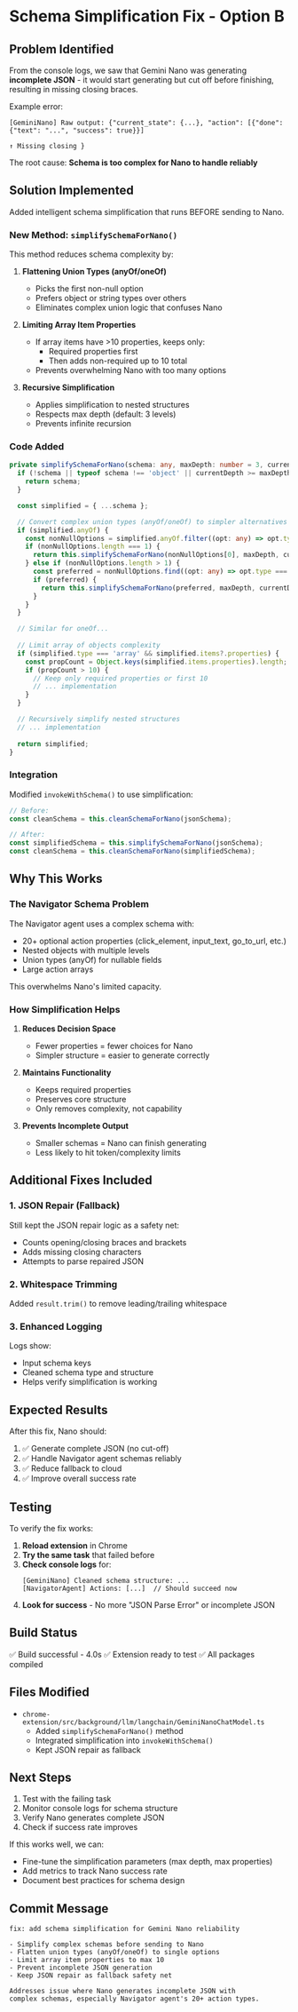 # Schema Simplification Fix - Option B

## Problem Identified

From the console logs, we saw that Gemini Nano was generating **incomplete JSON** - it would start generating but cut off before finishing, resulting in missing closing braces.

Example error:
```
[GeminiNano] Raw output: {"current_state": {...}, "action": [{"done":{"text": "...", "success": true}}]
                                                                                                      ↑ Missing closing }
```

The root cause: **Schema is too complex for Nano to handle reliably**

## Solution Implemented

Added intelligent schema simplification that runs BEFORE sending to Nano.

### New Method: `simplifySchemaForNano()`

This method reduces schema complexity by:

1. **Flattening Union Types (anyOf/oneOf)**
   - Picks the first non-null option
   - Prefers object or string types over others
   - Eliminates complex union logic that confuses Nano

2. **Limiting Array Item Properties**
   - If array items have >10 properties, keeps only:
     - Required properties first
     - Then adds non-required up to 10 total
   - Prevents overwhelming Nano with too many options

3. **Recursive Simplification**
   - Applies simplification to nested structures
   - Respects max depth (default: 3 levels)
   - Prevents infinite recursion

### Code Added

```typescript
private simplifySchemaForNano(schema: any, maxDepth: number = 3, currentDepth: number = 0): any {
  if (!schema || typeof schema !== 'object' || currentDepth >= maxDepth) {
    return schema;
  }

  const simplified = { ...schema };

  // Convert complex union types (anyOf/oneOf) to simpler alternatives
  if (simplified.anyOf) {
    const nonNullOptions = simplified.anyOf.filter((opt: any) => opt.type !== 'null');
    if (nonNullOptions.length === 1) {
      return this.simplifySchemaForNano(nonNullOptions[0], maxDepth, currentDepth + 1);
    } else if (nonNullOptions.length > 1) {
      const preferred = nonNullOptions.find((opt: any) => opt.type === 'object' || opt.type === 'string');
      if (preferred) {
        return this.simplifySchemaForNano(preferred, maxDepth, currentDepth + 1);
      }
    }
  }

  // Similar for oneOf...
  
  // Limit array of objects complexity
  if (simplified.type === 'array' && simplified.items?.properties) {
    const propCount = Object.keys(simplified.items.properties).length;
    if (propCount > 10) {
      // Keep only required properties or first 10
      // ... implementation
    }
  }

  // Recursively simplify nested structures
  // ... implementation
  
  return simplified;
}
```

### Integration

Modified `invokeWithSchema()` to use simplification:

```typescript
// Before:
const cleanSchema = this.cleanSchemaForNano(jsonSchema);

// After:
const simplifiedSchema = this.simplifySchemaForNano(jsonSchema);
const cleanSchema = this.cleanSchemaForNano(simplifiedSchema);
```

## Why This Works

### The Navigator Schema Problem

The Navigator agent uses a complex schema with:
- 20+ optional action properties (click_element, input_text, go_to_url, etc.)
- Nested objects with multiple levels
- Union types (anyOf) for nullable fields
- Large action arrays

This overwhelms Nano's limited capacity.

### How Simplification Helps

1. **Reduces Decision Space**
   - Fewer properties = fewer choices for Nano
   - Simpler structure = easier to generate correctly

2. **Maintains Functionality**
   - Keeps required properties
   - Preserves core structure
   - Only removes complexity, not capability

3. **Prevents Incomplete Output**
   - Smaller schemas = Nano can finish generating
   - Less likely to hit token/complexity limits

## Additional Fixes Included

### 1. JSON Repair (Fallback)
Still kept the JSON repair logic as a safety net:
- Counts opening/closing braces and brackets
- Adds missing closing characters
- Attempts to parse repaired JSON

### 2. Whitespace Trimming
Added `result.trim()` to remove leading/trailing whitespace

### 3. Enhanced Logging
Logs show:
- Input schema keys
- Cleaned schema type and structure
- Helps verify simplification is working

## Expected Results

After this fix, Nano should:
1. ✅ Generate complete JSON (no cut-off)
2. ✅ Handle Navigator agent schemas reliably
3. ✅ Reduce fallback to cloud
4. ✅ Improve overall success rate

## Testing

To verify the fix works:

1. **Reload extension** in Chrome
2. **Try the same task** that failed before
3. **Check console logs** for:
   ```
   [GeminiNano] Cleaned schema structure: ...
   [NavigatorAgent] Actions: [...]  // Should succeed now
   ```
4. **Look for success** - No more "JSON Parse Error" or incomplete JSON

## Build Status

✅ Build successful - 4.0s
✅ Extension ready to test
✅ All packages compiled

## Files Modified

- `chrome-extension/src/background/llm/langchain/GeminiNanoChatModel.ts`
  - Added `simplifySchemaForNano()` method
  - Integrated simplification into `invokeWithSchema()`
  - Kept JSON repair as fallback

## Next Steps

1. Test with the failing task
2. Monitor console logs for schema structure
3. Verify Nano generates complete JSON
4. Check if success rate improves

If this works well, we can:
- Fine-tune the simplification parameters (max depth, max properties)
- Add metrics to track Nano success rate
- Document best practices for schema design

## Commit Message

```
fix: add schema simplification for Gemini Nano reliability

- Simplify complex schemas before sending to Nano
- Flatten union types (anyOf/oneOf) to single options
- Limit array item properties to max 10
- Prevent incomplete JSON generation
- Keep JSON repair as fallback safety net

Addresses issue where Nano generates incomplete JSON with
complex schemas, especially Navigator agent's 20+ action types.
```

